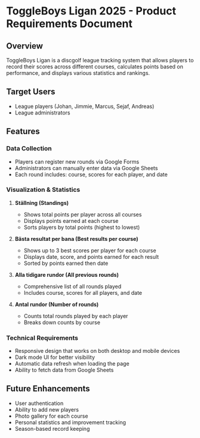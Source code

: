 # ToggleBoys Ligan 2025 - Product Requirements Document

## Overview
ToggleBoys Ligan is a discgolf league tracking system that allows players to record their scores across different courses, calculates points based on performance, and displays various statistics and rankings.

## Target Users
- League players (Johan, Jimmie, Marcus, Sejaf, Andreas)
- League administrators

## Features

### Data Collection
- Players can register new rounds via Google Forms
- Administrators can manually enter data via Google Sheets
- Each round includes: course, scores for each player, and date

### Visualization & Statistics
1. **Ställning (Standings)**
   - Shows total points per player across all courses
   - Displays points earned at each course
   - Sorts players by total points (highest to lowest)

2. **Bästa resultat per bana (Best results per course)**
   - Shows up to 3 best scores per player for each course
   - Displays date, score, and points earned for each result
   - Sorted by points earned then date

3. **Alla tidigare rundor (All previous rounds)**
   - Comprehensive list of all rounds played
   - Includes course, scores for all players, and date

4. **Antal rundor (Number of rounds)**
   - Counts total rounds played by each player
   - Breaks down counts by course

### Technical Requirements
- Responsive design that works on both desktop and mobile devices
- Dark mode UI for better visibility
- Automatic data refresh when loading the page
- Ability to fetch data from Google Sheets

## Future Enhancements
- User authentication
- Ability to add new players
- Photo gallery for each course
- Personal statistics and improvement tracking
- Season-based record keeping 